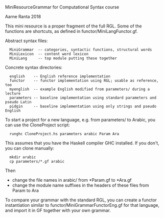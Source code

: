 MiniResourceGrammar for Computational Syntax course

Aarne Ranta 2018

This mini resource is a proper fragment of the full RGL.
Some of the functions are shortcuts, as defined in functor/MiniLangFunctor.gf.

Abstract syntax files:
```
  MiniGrammar  -- categories, syntactic functions, structural words
  MiniLexicon  -- content word lexicon
  MiniLang     -- top module putting these together
```
Concrete syntax directories:
```
  english    -- English reference implementation
  functor    -- functor implementation using RGL; usable as reference, too
  myenglish  -- example English modified from parameters/ during a lecture
  parameters -- baseline implementation using standard parameters and pseudo Latin
  pidgin     -- baseline implementation using only strings and pseudo English
```

To start a project for a new language, e.g. from parameters/ to Arabic, you can use the CloneProject script:
```
  runghc CloneProject.hs parameters arabic Param Ara
  ```
This assumes that you have the Haskell compiler GHC installed. If you don't, you can clone manually:
```
  mkdir arabic
  cp parameters/*.gf arabic
```
Then
- change the file names in arabic/ from *Param.gf to *Ara.gf
- change the module name suffixes in the headers of these files from Param to Ara


To compare your grammar with the standard RGL, you can create a functor instantiation similar to functor/MiniGrammarFunctorEng.gf for that language, and import it in GF together with your own grammar.




